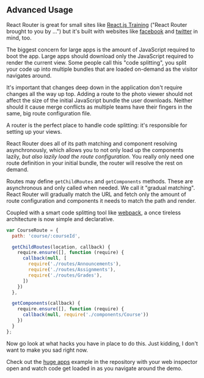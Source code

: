 ## Advanced Usage

React Router is great for small sites like [React.js Training](https://reactjs-training.com) ("React Router brought to you by ...") but it's built with websites like [facebook](https://www.facebook.com/) and [twitter](https://twitter.com/) in mind, too.

The biggest concern for large apps is the amount of JavaScript required to boot the app. Large apps should download only the JavaScript required to render the current view. Some people call this "code splitting", you split your code up into multiple bundles that are loaded on-demand as the visitor navigates around.

It's important that changes deep down in the application don't require changes all the way up top. Adding a route to the photo viewer should not affect the size of the initial JavaScript bundle the user downloads.  Neither should it cause merge conflicts as multiple teams have their fingers in the same, big route configuration file.

A router is the perfect place to handle code splitting: it's responsible for setting up your views.

React Router does all of its path matching and component resolving asynchronously, which allows you to not only load up the components lazily, *but also lazily load the route configuration*. You really only need one route definition in your initial bundle, the router will resolve the rest on demand.

Routes may define `getChildRoutes` and `getComponents` methods. These are asynchronous and only called when needed. We call it "gradual matching". React Router will gradually match the URL and fetch only the amount of route configuration and components it needs to match the path and render.

Coupled with a smart code splitting tool like [webpack](http://webpack.github.io/), a once tireless architecture is now simple and declarative.

```js
var CourseRoute = {
  path: 'course/:courseId',

  getChildRoutes(location, callback) {
    require.ensure([], function (require) {
      callback(null, [
        require('./routes/Announcements'),
        require('./routes/Assignments'),
        require('./routes/Grades'),
      ])
    })
  },

  getComponents(callback) {
    require.ensure([], function (require) {
      callback(null, require('./components/Course'))
    })
  }
};
```

Now go look at what hacks you have in place to do this. Just kidding, I don't want to make you sad right now.

Check out the [huge apps][huge] example in the repository with your web inspector open and watch code get loaded in as you navigate around the demo.

  [huge]:/examples/huge-apps
